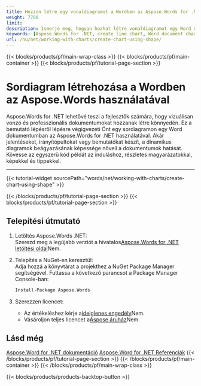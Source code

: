 ```yaml
---
title: Hozzon létre egy vonaldiagramot a Wordben az Aspose.Words for .NET használatával
weight: 7700
limit: 
description: Ismerje meg, hogyan hozhat létre vonaldiagramot egy Word dokumentumban az Aspose.Words for .NET használatával. Lépésről lépésre útmutató kódpéldákkal és képekkel az egyszerű végrehajtás érdekében.
keywords: [Aspose.Words for .NET, create line chart, Word document chart, .NET chart example, Word line chart, chart creation in Word, Aspose tutorial, C# Word chart example]
url: /hu/net/working-with-charts/create-chart-using-shape/
---
```

{{< blocks/products/pf/main-wrap-class >}}
{{< blocks/products/pf/main-container >}}
{{< blocks/products/pf/tutorial-page-section >}}

# Sordiagram létrehozása a Wordben az Aspose.Words használatával  

Aspose.Words for .NET lehetővé teszi a fejlesztők számára, hogy vizuálisan vonzó és professzionális dokumentumokat hozzanak létre könnyedén. Ez a bemutató lépésről lépésre végigvezeti Önt egy sordiagramon egy Word dokumentumban az Aspose.Words for .NET használatával. Akár jelentéseket, irányítópultokat vagy bemutatókat készít, a dinamikus diagramok beágyazásának képessége növeli a dokumentumok hatását. Kövesse az egyszerű kód példát az induláshoz, részletes magyarázatokkal, képekkel és tippekkel.

---
{{< tutorial-widget sourcePath="words/net/working-with-charts/create-chart-using-shape" >}}

{{< /blocks/products/pf/tutorial-page-section >}}
{{< blocks/products/pf/tutorial-page-section >}}
## Telepítési útmutató  

1. Letöltés Aspose.Words .NET:  
   Szerezd meg a legújabb verziót a hivatalos[Aspose.Words for .NET letöltési oldal](https://releases.aspose.com/words/net/)Nem.  

2. Telepítés a NuGet-en keresztül:  
   Adja hozzá a könyvtárat a projekthez a NuGet Package Manager segítségével. Futtassa a következő parancsot a Package Manager Console-ban:  
   ```bash
   Install-Package Aspose.Words
   ```  

3. Szerezzen licencet:  
   * Az értékeléshez kérje a[ideiglenes engedély](https://purchase.aspose.com/temporary-license/)Nem.  
   * Vásároljon teljes licencet a[Aspose áruház](https://purchase.aspose.com/buy)Nem.  


## Lásd még
[Aspose.Word for .NET dokumentáció](https://docs.aspose.com/words/net/)
[Aspose.Word for .NET Referenciák](https://reference.aspose.com/words/net/)
{{< /blocks/products/pf/tutorial-page-section >}}
{{< /blocks/products/pf/main-container >}}
{{< /blocks/products/pf/main-wrap-class >}}

{{< blocks/products/products-backtop-button >}}
